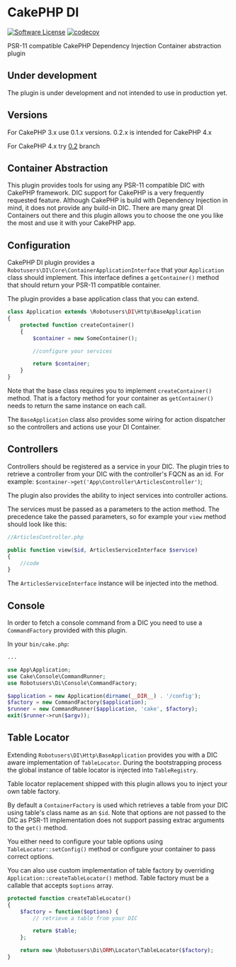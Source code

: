 # CakePHP DI

[![Software License](https://img.shields.io/badge/license-MIT-brightgreen.svg)](LICENSE)
[![codecov](https://codecov.io/gh/robotusers/cakephp-di/branch/master/graph/badge.svg)](https://codecov.io/gh/robotusers/cakephp-di)

PSR-11 compatible CakePHP Dependency Injection Container abstraction plugin

## Under development

The plugin is under development and not intended to use in production yet.

## Versions

For CakePHP 3.x use 0.1.x versions. 0.2.x is intended for CakePHP 4.x

For CakePHP 4.x try [0.2](https://github.com/robotusers/cakephp-di/tree/0.2) branch

## Container Abstraction

This plugin provides tools for using any PSR-11 compatible DIC with CakePHP framework.
DIC support for CakePHP is a very frequently requested feature. Although CakePHP 
is build with Dependency Injection in mind, it does not provide any build-in DIC. 
There are many great DI Containers out there and this plugin allows you to choose 
the one you like the most and use it with your CakePHP app.

## Configuration

CakePHP DI plugin provides a `Robotusers\DI\Core\ContainerApplicationInterface` 
that your `Application` class should implement. This interface defines a 
`getContainer()` method that should return your PSR-11 compatible container.

The plugin provides a base application class that you can extend.

```php
class Application extends \Robotusers\DI\Http\BaseApplication
{
    protected function createContainer()
    {
        $container = new SomeContainer();

        //configure your services

        return $container;
    }
}
```

Note that the base class requires you to implement `createContainer()` method. 
That is a factory method for your container as `getContainer()` needs to return 
the same instance on each call.

The `BaseApplication` class also provides some wiring for action dispatcher so 
the controllers and actions use your DI Container.

## Controllers

Controllers should be registered as a service in your DIC. The plugin tries to 
retrieve a controller from your DIC with the controller's FQCN as an id.
For example: `$container->get('App\Controller\ArticlesController')`;

The plugin also provides the ability to inject services into controller actions.

The services must be passed as a parameters to the action method. The precedence 
take the passed parameters, so for example your `view` method should look like this:

```php
//ArticlesController.php

public function view($id, ArticlesServiceInterface $service)
{
    //code
}
```

The `ArticlesServiceInterface` instance will be injected into the method.

## Console

In order to fetch a console command from a DIC you need to use a `CommandFactory` provided
with this plugin.

In your `bin/cake.php`:

```php
...

use App\Application;
use Cake\Console\CommandRunner;
use Robotusers\Di\Console\CommandFactory;

$application = new Application(dirname(__DIR__) . '/config');
$factory = new CommandFactory($application);
$runner = new CommandRunner($application, 'cake', $factory);
exit($runner->run($argv));
```

## Table Locator

Extending `Robotusers\DI\Http\BaseApplication` provides you with a DIC aware
implementation of `TableLocator`. During the bootstrapping process the global
instance of table locator is injected into `TableRegistry`.

Table locator replacement shipped with this plugin allows you to inject your own
table factory.

By default a `ContainerFactory` is used which retrieves a table from your DIC using
table's class name as an `$id`. Note that options are not passed to the DIC as PSR-11
implementation does not support passing extrac arguments to the `get()` method.

You either need to configure your table options using `TableLocator::setConfig()`
method or configure your container to pass correct options.

You can also use custom implementation of table factory by overriding 
`Application::createTableLocator()` method. Table factory must be a callable that
accepts `$options` array.

```php
protected function createTableLocator()
{
    $factory = function($options) {
        // retrieve a table from your DIC

        return $table;
    };

    return new \Robotusers\Di\ORM\Locator\TableLocator($factory);
}
```
